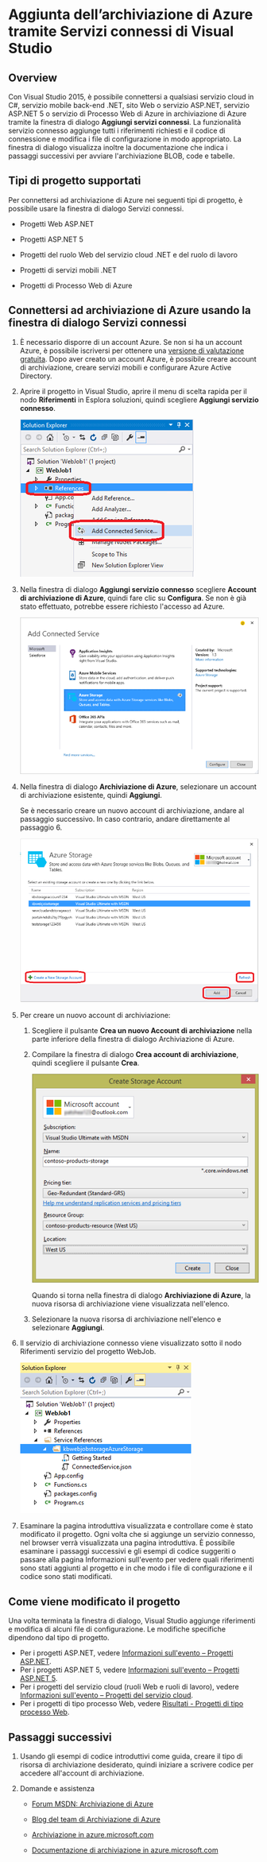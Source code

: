 <properties 
   pageTitle="Aggiungere spazio di archiviazione di Azure mediante Servizi connessi in Visual Studio | Microsoft Azure"
   description="Aggiungere archiviazione di Azure all'applicazione usando la finestra di dialogo Aggiungi servizi connessi di Visual Studio"
   services="visual-studio-online"
   documentationCenter="na"
   authors="TomArcher"
   manager="douge"
   editor="" />
<tags 
   ms.service="storage"
   ms.devlang="na"
   ms.topic="article"
   ms.tgt_pltfrm="na"
   ms.workload="na"
   ms.date="08/15/2016"
   ms.author="tarcher" />

# Aggiunta dell’archiviazione di Azure tramite Servizi connessi di Visual Studio

## Overview

Con Visual Studio 2015, è possibile connettersi a qualsiasi servizio cloud in C#, servizio mobile back-end .NET, sito Web o servizio ASP.NET, servizio ASP.NET 5 o servizio di Processo Web di Azure in archiviazione di Azure tramite la finestra di dialogo **Aggiungi servizi connessi**. La funzionalità servizio connesso aggiunge tutti i riferimenti richiesti e il codice di connessione e modifica i file di configurazione in modo appropriato. La finestra di dialogo visualizza inoltre la documentazione che indica i passaggi successivi per avviare l'archiviazione BLOB, code e tabelle.

## Tipi di progetto supportati

Per connettersi ad archiviazione di Azure nei seguenti tipi di progetto, è possibile usare la finestra di dialogo Servizi connessi.

- Progetti Web ASP.NET

- Progetti ASP.NET 5

- Progetti del ruolo Web del servizio cloud .NET e del ruolo di lavoro

- Progetti di servizi mobili .NET

- Progetti di Processo Web di Azure


## Connettersi ad archiviazione di Azure usando la finestra di dialogo Servizi connessi

1. È necessario disporre di un account Azure. Se non si ha un account Azure, è possibile iscriversi per ottenere una [versione di valutazione gratuita](http://go.microsoft.com/fwlink/?LinkId=518146). Dopo aver creato un account Azure, è possibile creare account di archiviazione, creare servizi mobili e configurare Azure Active Directory.

1. Aprire il progetto in Visual Studio, aprire il menu di scelta rapida per il nodo **Riferimenti** in Esplora soluzioni, quindi scegliere **Aggiungi servizio connesso**.

    ![Aggiunta di un servizio connesso](./media/vs-azure-tools-connected-services-storage/IC796702.png)

1. Nella finestra di dialogo **Aggiungi servizio connesso** scegliere **Account di archiviazione di Azure**, quindi fare clic su **Configura**. Se non è già stato effettuato, potrebbe essere richiesto l'accesso ad Azure.

    ![Finestra di dialogo Aggiungi servizio connesso - Archiviazione](./media/vs-azure-tools-connected-services-storage/IC796703.png)

1. Nella finestra di dialogo **Archiviazione di Azure**, selezionare un account di archiviazione esistente, quindi **Aggiungi**.

    Se è necessario creare un nuovo account di archiviazione, andare al passaggio successivo. In caso contrario, andare direttamente al passaggio 6.

    ![Finestra di dialogo Archiviazione di Azure](./media/vs-azure-tools-connected-services-storage/IC796704.png)

1. Per creare un nuovo account di archiviazione:

    1. Scegliere il pulsante **Crea un nuovo Account di archiviazione** nella parte inferiore della finestra di dialogo Archiviazione di Azure.

    1. Compilare la finestra di dialogo **Crea account di archiviazione**, quindi scegliere il pulsante **Crea**.
    
        ![Finestra di dialogo Archiviazione di Azure](./media/vs-azure-tools-connected-services-storage/create-storage-account.png)

        Quando si torna nella finestra di dialogo **Archiviazione di Azure**, la nuova risorsa di archiviazione viene visualizzata nell'elenco.

    1. Selezionare la nuova risorsa di archiviazione nell'elenco e selezionare **Aggiungi**.

1. Il servizio di archiviazione connesso viene visualizzato sotto il nodo Riferimenti servizio del progetto WebJob.

    ![Archiviazione di Azure in progetti di tipo processo Web](./media/vs-azure-tools-connected-services-storage/IC796705.png)

1. Esaminare la pagina introduttiva visualizzata e controllare come è stato modificato il progetto. Ogni volta che si aggiunge un servizio connesso, nel browser verrà visualizzata una pagina introduttiva. È possibile esaminare i passaggi successivi e gli esempi di codice suggeriti o passare alla pagina Informazioni sull'evento per vedere quali riferimenti sono stati aggiunti al progetto e in che modo i file di configurazione e il codice sono stati modificati.

## Come viene modificato il progetto

Una volta terminata la finestra di dialogo, Visual Studio aggiunge riferimenti e modifica di alcuni file di configurazione. Le modifiche specifiche dipendono dal tipo di progetto.

 - Per i progetti ASP.NET, vedere [Informazioni sull'evento – Progetti ASP.NET](http://go.microsoft.com/fwlink/p/?LinkId=513126).
 - Per i progetti ASP.NET 5, vedere [Informazioni sull'evento – Progetti ASP.NET 5](http://go.microsoft.com/fwlink/p/?LinkId=513124).
 - Per i progetti del servizio cloud (ruoli Web e ruoli di lavoro), vedere [Informazioni sull'evento – Progetti del servizio cloud](http://go.microsoft.com/fwlink/p/?LinkId=516965).
 - Per i progetti di tipo processo Web, vedere [Risultati - Progetti di tipo processo Web](./storage/vs-storage-webjobs-what-happened.md).

## Passaggi successivi

1. Usando gli esempi di codice introduttivi come guida, creare il tipo di risorsa di archiviazione desiderato, quindi iniziare a scrivere codice per accedere all'account di archiviazione.

1. Domande e assistenza
     - [Forum MSDN: Archiviazione di Azure](https://social.msdn.microsoft.com/forums/azure/home?forum=windowsazuredata)

     - [Blog del team di Archiviazione di Azure](http://blogs.msdn.com/b/windowsazurestorage/)

     - [Archiviazione in azure.microsoft.com](https://azure.microsoft.com/services/storage/)

     - [Documentazione di archiviazione in azure.microsoft.com](https://azure.microsoft.com/documentation/services/storage/)

<!---HONumber=AcomDC_0817_2016-->
